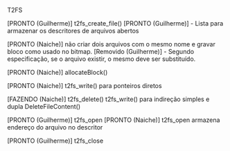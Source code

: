T2FS

[PRONTO (Guilherme)] t2fs_create_file()
    [PRONTO (Guilherme)] - Lista para armazenar os descritores de arquivos abertos

[PRONTO (Naiche)] não criar dois arquivos com o mesmo nome e gravar bloco como usado no bitmap.
    [Removido (Guilherme)] - Segundo especificação, se o arquivo existir, o mesmo deve ser substituído.
		
[PRONTO (Naiche)] allocateBlock()

[PRONTO (Naiche)] t2fs_write() para ponteiros diretos

[FAZENDO (Naiche)] t2fs_delete()
		  t2fs_write() para indireção simples e dupla
		  DeleteFileContent()

[PRONTO (Guilherme)] t2fs_open
[PRONTO (Naiche)] t2fs_open armazena endereço do arquivo no descritor

[PRONTO (Guilherme)] t2fs_close

